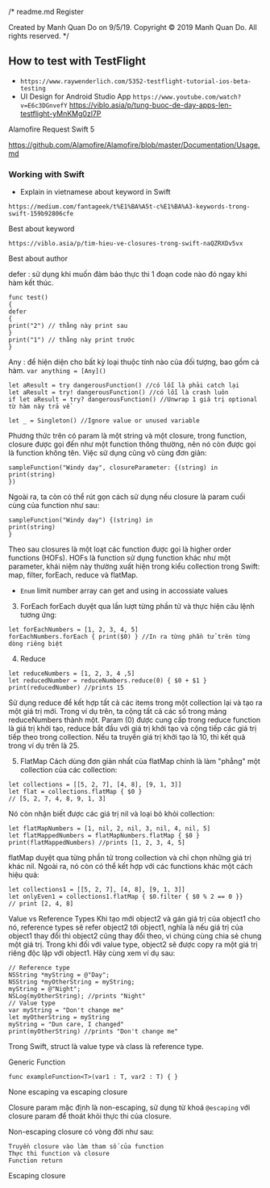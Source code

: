 /* 
  readme.md
  Register

  Created by Manh Quan Do on 9/5/19.
  Copyright © 2019 Manh Quan Do. All rights reserved.
*/


## How to test with TestFlight

* `https://www.raywenderlich.com/5352-testflight-tutorial-ios-beta-testing`
*  UI Design for Android Studio App `https://www.youtube.com/watch?v=E6c3DGnvefY`
https://viblo.asia/p/tung-buoc-de-day-apps-len-testflight-yMnKMg0zl7P


Alamofire Request Swift 5

https://github.com/Alamofire/Alamofire/blob/master/Documentation/Usage.md

### Working with Swift

* Explain in vietnamese about keyword in Swift

`https://medium.com/fantageek/t%E1%BA%A5t-c%E1%BA%A3-keywords-trong-swift-159b92806cfe`

Best about keyword

`https://viblo.asia/p/tim-hieu-ve-closures-trong-swift-naQZRXDv5vx`

Best about author

defer : sử dụng khi muốn đảm bảo thực thi 1 đoạn code nào đó ngay khi hàm kết thúc.

```
func test()
{
defer
{
print("2") // thằng này print sau
}
print("1") // thằng này print trước
}
```

Any : để hiện diện cho bất kỳ loại thuộc tính nào của đối tượng, bao gồm cả hàm.
`var anything = [Any]()`

```
let aResult = try dangerousFunction() //có lỗi là phải catch lại 
let aResult = try! dangerousFunction() //có lỗi là crash luôn 
if let aResult = try? dangerousFunction() //Unwrap 1 giá trị optional từ hàm này trả về
```

`let _ = Singleton() //Ignore value or unused variable`

Phương thức trên có param là một string và một closure, trong function, closure được gọi đến như một function thông thường, nên nó còn được gọi là function không tên. Việc sử dụng cũng vô cùng đơn giản:

```
sampleFunction("Windy day", closureParameter: {(string) in
print(string)
})
```
Ngoài ra, ta còn có thể rút gọn cách sử dụng nếu closure là param cuối cùng của function như sau:
```
sampleFunction("Windy day") {(string) in
print(string)
}
```
Theo sau closures là một loạt các function được gọi là higher order functions (HOFs). HOFs là function sử dụng function khác như một parameter, khái niệm này thường xuất hiện trong kiểu collection trong Swift: map, filter, forEach, reduce và flatMap.

* `Enum`  limit number array can get and using in accossiate values

3. ForEach
forEach duyệt qua lần lượt từng phần tử và thực hiện câu lệnh tương ứng:
```
let forEachNumbers = [1, 2, 3, 4, 5]
forEachNumbers.forEach { print($0) } //In ra từng phần tử trên từng dòng riêng biệt

```
4. Reduce
```
let reduceNumbers = [1, 2, 3, 4 ,5]
let reducedNumber = reduceNumbers.reduce(0) { $0 + $1 }
print(reducedNumber) //prints 15
```
Sử dụng reduce để kết hợp tất cả các items trong một collection lại và tạo ra một giá trị mới. Trong ví dụ trên, ta cộng tất cả các số trong mảng reduceNumbers thành một. Param (0) được cung cấp trong reduce function là giá trị khởi tạo, reduce bắt đầu với giá trị khởi tạo và cộng tiếp các giá trị tiếp theo trong collection. Nếu ta truyền giá trị khởi tạo là 10, thì kết quả trong ví dụ trên là 25.

5. FlatMap
Cách dùng đơn giản nhất của flatMap chính là làm "phẳng" một collection của các collection:
```
let collections = [[5, 2, 7], [4, 8], [9, 1, 3]]
let flat = collections.flatMap { $0 }
// [5, 2, 7, 4, 8, 9, 1, 3]

```
Nó còn nhận biết được các giá trị nil và loại bỏ khỏi collection:
```
let flatMapNumbers = [1, nil, 2, nil, 3, nil, 4, nil, 5]
let flatMappedNumbers = flatMapNumbers.flatMap { $0 }
print(flatMappedNumbers) //prints [1, 2, 3, 4, 5]
```
flatMap duyệt qua từng phần tử trong collection và chỉ chọn những giá trị khác nil. Ngoài ra, nó còn có thể kết hợp với các functions khác một cách hiệu quả:
```
let collections1 = [[5, 2, 7], [4, 8], [9, 1, 3]]
let onlyEven1 = collections1.flatMap { $0.filter { $0 % 2 == 0 }}
// print [2, 4, 8]
```

Value vs Reference Types
Khi tạo mới object2 và gán giá trị của object1 cho nó, reference types sẽ refer object2 tới object1, nghĩa là nếu giá trị của object1 thay đổi thì object2 cũng thay đổi theo, vì chúng cùng chia sẻ chung một giá trị. Trong khi đối với value type, object2 sẽ được copy ra một giá trị riêng độc lập với object1. Hãy cùng xem ví dụ sau:
```
// Reference type
NSString *myString = @"Day";
NSString *myOtherString = myString;
myString = @"Night";
NSLog(myOtherString); //prints "Night"
// Value type
var myString = "Don't change me"
let myOtherString = myString
myString = "Dun care, I changed"
print(myOtherString) //prints "Don't change me"
```
Trong Swift, struct là value type và class là reference type.


Generic Function

`func exampleFunction<T>(var1 : T, var2 : T) { }`

None escaping va escaping closure

Closure param mặc định là non-escaping, sử dụng từ khoá `@escaping` với closure param để thoát khỏi thực thi của closure.

Non-escaping closure có vòng đời như sau:
```
Truyền closure vào làm tham số của function
Thực thi function và closure
Function return
```

Escaping closure 

```

```
